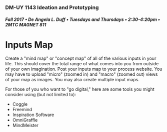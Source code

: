 ### DM-UY 1143 Ideation and Prototyping
##### Fall 2017 • De Angela L. Duff • Tuesdays and Thursdays • 2:30-4:20pm • 2MTC MAGNET 811

# Inputs Map

Create a "mind map" or "concept map" of all of the various inputs in your life. This should cover the total range of what comes into you from outside of your own imagination. Post your inputs map to your process website. You may have to upload "micro" (zoomed in) and "macro" (zoomed out) views of your map as images. You may also create multiple input maps. 

For those of you who want to "go digital," here are some tools you might consider using (but not limited to):
* Coggle
* Freemind
* Inspiration Software
* OmniGraffle
* MindMeister

